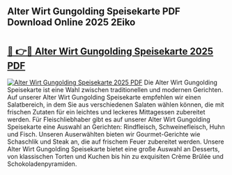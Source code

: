 ## Alter Wirt Gungolding Speisekarte PDF Download Online 2025 2Eiko

# <h2><a href="http://gc85xfh.nevu.top/?p=Alter+Wirt+Gungolding+Speisekarte">🔗 👉🔴 Alter Wirt Gungolding Speisekarte 2025 PDF</a></h2>

[![Alter Wirt Gungolding Speisekarte 2025 PDF](https://i.imgur.com/dBaPXMq.png)](http://gc85xfh.nevu.top/?p=Alter+Wirt+Gungolding+Speisekarte)
Die Alter Wirt Gungolding Speisekarte ist eine Wahl zwischen traditionellen und modernen Gerichten. Auf unserer Alter Wirt Gungolding Speisekarte empfehlen wir einen Salatbereich, in dem Sie aus verschiedenen Salaten wählen können, die mit frischen Zutaten für ein leichtes und leckeres Mittagessen zubereitet werden. Für Fleischliebhaber gibt es auf unserer Alter Wirt Gungolding Speisekarte eine Auswahl an Gerichten: Rindfleisch, Schweinefleisch, Huhn und Fisch. Unseren Auserwählten bieten wir Gourmet-Gerichte wie Schaschlik und Steak an, die auf frischem Feuer zubereitet werden. Unsere Alter Wirt Gungolding Speisekarte bietet eine große Auswahl an Desserts, von klassischen Torten und Kuchen bis hin zu exquisiten Crème Brûlée und Schokoladenpyramiden.
